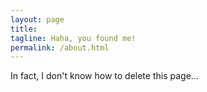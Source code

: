 ```yaml
---
layout: page
title:  
tagline: Haha, you found me!
permalink: /about.html
---
```


In fact, I don't know how to delete this page...
